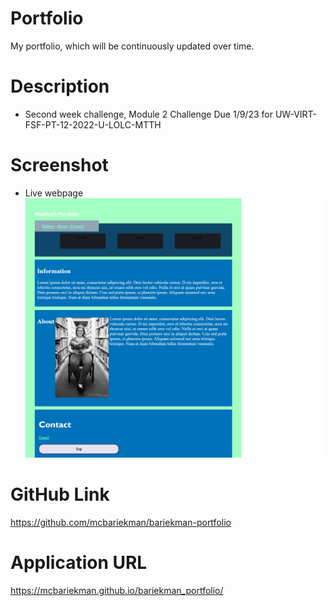 # Portfolio
My portfolio, which will be continuously updated over time.

# Description
* Second week challenge, Module 2 Challenge Due 1/9/23
for UW-VIRT-FSF-PT-12-2022-U-LOLC-MTTH

# Screenshot
* Live webpage
![Live Page](./assets\images\screenshot.png)

# GitHub Link
https://github.com/mcbariekman/bariekman-portfolio

# Application URL
https://mcbariekman.github.io/bariekman_portfolio/
